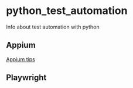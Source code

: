 # python_test_automation
Info about test automation with python

## Appium
[Appium tips](appium/tips.md)

## Playwright
